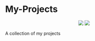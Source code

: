 # My-Projects

<p align="center">
  <img src= 'https://badges.pufler.dev/created/sagarikah/My-Projects'>
  <img src= 'https://badges.pufler.dev/visits/sagarikah/My-Projects'>
</p>

A collection of my projects
